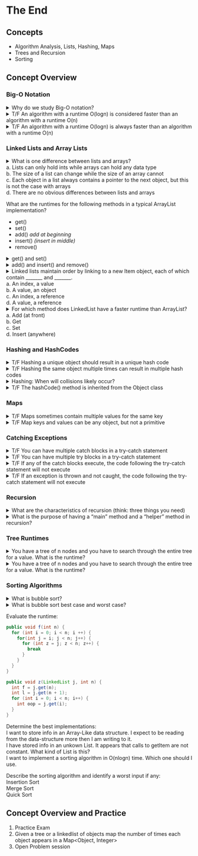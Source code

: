 # The End

## Concepts
* Algorithm Analysis, Lists, Hashing, Maps
* Trees and Recursion
* Sorting
## Concept Overview 
### Big-O Notation
<details> <summary>Why do we study Big-O notation? </summary>
To understand the behavior of a function when the inputs get really large 
</details>

<details> <summary>T/F An algorithm with a runtime O(logn) is considered faster than an algorithm with a runtime O(n) </summary>
True
</details>
<details> <summary>T/F An algorithm with a runtime O(logn) is always faster than an algorithm with a runtime O(n) </summary>
False</details>

### Linked Lists and Array Lists
<details> <summary>
What is one difference between lists and arrays? <br>
a. Lists can only hold ints while arrays can hold any data type <br>
b. The size of a list can change while the size of an array cannot <br>
c. Each object in a list always contains a pointer to the next object, but this is not the case with arrays <br>
d. There are no obvious differences between lists and arrays <br>
</summary>
Answer: (b). Lists can change in size while arrays cannot. A is simply not true, and c is only true for the linked list implementation of lists, but not all lists.
</details>

What are the runtimes for the following methods in a typical ArrayList implementation? <br>
* get() <br>
* set() <br>
* add() *add at beginning* <br>
* insert() *(insert in middle)* <br>
* remove()
<details> <summary> get() and set() </summary>
Answer: O(1) - get() and set() are both simply array lookups for an ArrayList, and array lookups take constant time
</details>
</details>
<details> <summary> add() and insert() and remove() </summary>
Answer: O(n) - add() and insert() are the same for ArrayLists. add(), insert() and remove() involve copying values of the array into a new array of size length + 1 or length - 1. This copying involves a for loop so takes linear time in the size of the array
</details>

<details> <summary> Linked lists maintain order by linking to a new Item object, each of which contain _______ and  _______. <br>
a. An index, a value <br>
b. A value, an object <br>
c. An index, a reference <br>
d. A value, a reference 
 </summary>
Answer: (d). The Item objects contain the current value and a reference to the next item object. 
</details>

<details> <summary> For which method does LinkedList have a faster runtime than ArrayList? <br>
a. Add (at front) <br>
b. Get <br>
c. Set <br>
d. Insert (anywhere) <br>
 </summary> 
Answer: a.  LinkedList has a time complexity of O(1) for adding an item at the front of the list. This is because adding an item to the front of a LinkedList simply involves moving the start reference. This is constant time. Adding an item at any index of an ArrayList has time complexity of O(n). 
</details>

### Hashing and HashCodes
<details> <summary> T/F Hashing a unique object should result in a unique hash code
</summary>
Answer: True. Definition of hashing. 
</details>

<details> <summary> T/F Hashing the same object multiple times can result in multiple hash codes
 </summary>
Answer: False. You have the same has for each object. 
</details>

<details> <summary> Hashing: When will collisions likely occur? </summary>
Answer: When there are more objects than possible hash codes
</details>

<details> <summary> T/F The hashCode() method is inherited from the Object class  </summary>
Answer: True
</details>

### Maps
<details> <summary> T/F Maps sometimes contain multiple values for the same key
 </summary>
Answer: False: Maps can only contain one value for each key
</details>

<details> <summary> T/F Map keys and values can be any object, but not a primitive </summary>
Answer: True: Map keys and values can only be Objects. If you want to use a primitive, just use the object representation of that primitive (e.g., int → Integer).
</details>

### Catching Exceptions
<details> <summary> T/F You can have multiple catch blocks in a try-catch statement </summary>
Answer: True
</details>

<details> <summary> T/F You can have multiple try blocks in a try-catch statement </summary>
Answer: False
</details>

<details> <summary> T/F If any of the catch blocks execute, the code following the try-catch statement will not execute </summary>
Answer: False - this is the point of the catch blocks, they make sure your program doesn’t simply quit if an exception is encountered 
</details>

<details> <summary> T/F If an exception is thrown and not caught, the code following the try-catch statement will not execute </summary>
Answer: True - your code will not execute and it will be as if the try-catch statement wasn’t there at all
</details>

### Recursion
<details> <summary> What are the characteristics of recursion (think: three things you need) </summary>
Answer: base case (smallest possible input), recurisive case (defining function in terms of itself), must change it's state and move towards base state 
</details>

<details> <summary> What is the purpose of having a “main” method and a “helper” method in recursion? </summary>
Answer: The main method is called by the user to solve the problem. If there is also a helper method, no recursion is done in the main method. It is usually used to “set up” the problem for recursion, for example: creating helpful data structures, or throwing exceptions for certain cases that cannot be handled by recursion. The helper method is the recursive one. It is called by the main method and usually is private. 
</details>

### Tree Runtimes
<details> <summary> You have a tree of n nodes and you have to search through the entire tree for a value. What is the runtime? </summary>
Answer: O(n). Look at every node 
</details>

<details> <summary> You have a tree of n nodes and you have to search through the entire tree for a value. What is the runtime? </summary>
Answer: O(n). Look at every node 
</details>

### Sorting Algorithms
<details> <summary> What is bubble sort? </summary>
Answer: starting at first element go through array an compare pairs of values and swap if needed. then repeat starting at the second element. repeat this all the until second to last element. 
</details>

<details> <summary> What is bubble sort best case and worst case? </summary>
Answer:  Best case is an already sorted array (O(n)). Worst case when a value is in the spot furthest from where it should be ((O(n^2)).
</details>

Evaluate the runtime: <br>
```java
public void f(int n) {
  for (int i = 0; i < n; i ++) {
    for(int j = i; j < n; j++) {
      for (int z = j; z < n; z++) {
        break
      }
    }
  }
}
```
```java
public void z(LinkedList j, int n) {
  int f = j.get(n);
  int l = j.get(n + 1);
  for (int i = 0; i < n; i++) {
    int oop = j.get(i);
  }
}
```
Determine the best implementations: <br>
I want to store info in an Array-Like data structure. I expect to be reading from the data-structure more then I am writing to it. <br>
I have stored info in an unkown List. It appears that calls to getItem are not constant. What kind of List is this? <br>
I want to implement a sorting algorithm in O(nlogn) time. Which one should I use. <br>

Describe the sorting algorithm and identify a worst input if any: <br>
Insertion Sort <br>
Merge Sort <br>
Quick Sort <br>






## Concept Overview and Practice
1. Practice Exam
2. Given a tree or a linkedlist of objects map the number of times each object appears in a Map<Object, Integer>
3. Open Problem session

